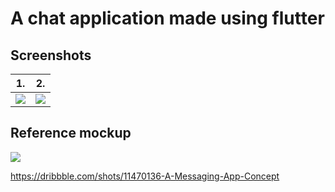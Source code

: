 # A chat application made using flutter

## Screenshots

|                   1.                    |                    2.                   |
| :--------------------------------------:| :-------------------------------------: |
|  <img src="https://imgur.com/bp244ma.jpg">  |  <img src="https://imgur.com/UlSIW1I.jpg">  |


## Reference mockup

<img src="https://cdn.dribbble.com/users/2246412/screenshots/11470136/media/3ff4434fa21205b5438dfd2a22c4fde7.png">

https://dribbble.com/shots/11470136-A-Messaging-App-Concept
